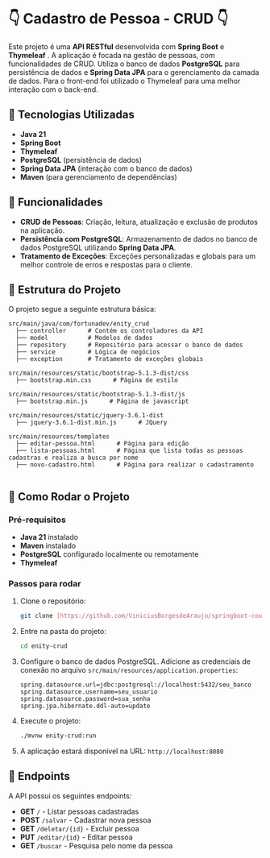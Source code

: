 # 👇 Cadastro de Pessoa - CRUD 👇

Este projeto é uma **API RESTful** desenvolvida com **Spring Boot** e **Thymeleaf** . A aplicação é focada na gestão de pessoas, com funcionalidades de CRUD. Utiliza o banco de dados **PostgreSQL** para persistência de dados e **Spring Data JPA** para o gerenciamento da camada de dados. Para o front-end foi utilizado o Thymeleaf para uma melhor interação com o back-end.

## :ledger: Tecnologias Utilizadas

- **Java 21**
- **Spring Boot**
-  **Thymeleaf**
- **PostgreSQL** (persistência de dados)
- **Spring Data JPA** (interação com o banco de dados)
- **Maven** (para gerenciamento de dependências)


## :ledger: Funcionalidades

- **CRUD de Pessoas**: Criação, leitura, atualização e exclusão de produtos na aplicação.
- **Persistência com PostgreSQL**: Armazenamento de dados no banco de dados PostgreSQL utilizando **Spring Data JPA**.
- **Tratamento de Exceções**: Exceções personalizadas e globais para um melhor controle de erros e respostas para o cliente.
  
## :ledger: Estrutura do Projeto

O projeto segue a seguinte estrutura básica:

```
src/main/java/com/fortunadev/enity_crud
  ├── controller      # Contém os controladores da API
  ├── model           # Modelos de dados
  ├── repository      # Repositório para acessar o banco de dados
  ├── service         # Lógica de negócios
  ├── exception       # Tratamento de exceções globais

src/main/resources/static/bootstrap-5.1.3-dist/css
  ├── bootstrap.min.css      # Página de estilo

src/main/resources/static/bootstrap-5.1.3-dist/js
  ├── bootstrap.min.js      # Página de javascript

src/main/resources/static/jquery-3.6.1-dist
  ├── jquery-3.6.1-dist.min.js      # JQuery

src/main/resources/templates
  ├── editar-pessoa.html      # Página para edição
  ├── lista-pessoas.html      # Página que lista todas as pessoas cadastras e realiza a busca por nome
  ├── novo-cadastro.html      # Página para realizar o cadastramento
  
```

##  :ledger: Como Rodar o Projeto

### Pré-requisitos

- **Java 21** instalado
- **Maven** instalado
- **PostgreSQL** configurado localmente ou remotamente
- **Thymeleaf**

### Passos para rodar

1. Clone o repositório:
   ```bash
   git clone [https://github.com/ViniciusBorgesdeAraujo/springboot-course-project.git](https://github.com/RaphaelFortunato/cadastro-pessoa.git)
   ```

2. Entre na pasta do projeto:
   ```bash
   cd enity-crud
   ```

3. Configure o banco de dados PostgreSQL. Adicione as credenciais de conexão no arquivo `src/main/resources/application.properties`:
   ```properties
   spring.datasource.url=jdbc:postgresql://localhost:5432/seu_banco
   spring.datasource.username=seu_usuario
   spring.datasource.password=sua_senha
   spring.jpa.hibernate.ddl-auto=update
   ```

4. Execute o projeto:
   ```bash
   ./mvnw enity-crud:run
   ```


5. A aplicação estará disponível na URL: `http://localhost:8080`

## :ledger: Endpoints

A API possui os seguintes endpoints:

- **GET** `/` - Listar pessoas cadastradas
- **POST** `/salvar` - Cadastrar nova pessoa
- **GET** `/deletar/{id}` - Excluir pessoa
- **PUT** `/editar/{id}` - Editar pessoa
- **GET** `/buscar` - Pesquisa pelo nome da pessoa
